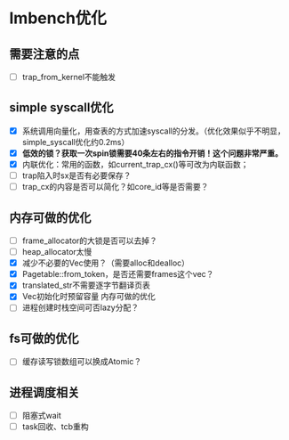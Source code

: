 # lmbench优化

## 需要注意的点

- [ ] trap_from_kernel不能触发

## simple syscall优化

- [X] 系统调用向量化，用查表的方式加速syscall的分发。（优化效果似乎不明显，simple_syscall优化约0.2ms）
- [X] **低效的锁？获取一次spin锁需要40条左右的指令开销！这个问题非常严重。**
- [X] 内联优化：常用的函数，如current_trap_cx()等可改为内联函数；
- [ ] trap陷入时sx是否有必要保存？
- [ ] trap_cx的内容是否可以简化？如core_id等是否需要？

## 内存可做的优化

- [ ] frame_allocator的大锁是否可以去掉？
- [ ] heap_allocator太慢
- [X] 减少不必要的Vec使用？（需要alloc和dealloc）
- [X] Pagetable::from_token，是否还需要frames这个vec？
- [X] translated_str不需要逐字节翻译页表
- [X] Vec初始化时预留容量
  内存可做的优化
- [ ] 进程创建时栈空间可否lazy分配？

## fs可做的优化

- [ ] 缓存读写锁数组可以换成Atomic？

## 进程调度相关

- [ ] 阻塞式wait
- [ ] task回收、tcb重构
